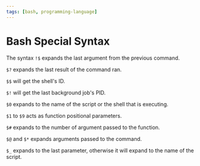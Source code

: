 ```yaml
---
tags: [bash, programming-language]
---
```


# Bash Special Syntax

The syntax `!$` expands the last argument from the previous command.

`$?` expands the last result of the command ran.

`$$` will get the shell's ID.

`$!` will get the last background job's PID.

`$0` expands to the name of the script or the shell that is executing.

`$1` to `$9` acts as function positional parameters.

`$#` expands to the number of argument passed to the function.

`$@` and `$*` expands arguments passed to the command.

`$_` expands to the last parameter, otherwise it will expand to the name of the
script.

